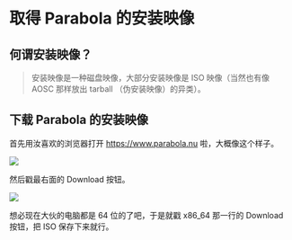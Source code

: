 # 取得 Parabola 的安装映像

## 何谓安装映像？

> 安装映像是一种磁盘映像，大部分安装映像是 ISO 映像（当然也有像 AOSC 那样放出 tarball （伪安装映像）的异类）。

## 下载 Parabola 的安装映像

首先用汝喜欢的浏览器打开 https://www.parabola.nu 啦，大概像这个样子。

![](/assets/get_parabola_installation_image/parabola_org.png)

然后戳最右面的 Download 按钮。

![](/assets/get_parabola_installation_image/parabola_iso.png)

想必现在大伙的电脑都是 64 位的了吧，于是就戳 x86_64 那一行的 Download 按钮，把 ISO 保存下来就行。


